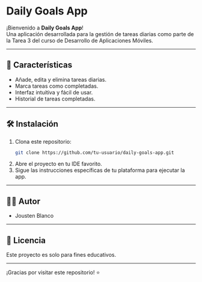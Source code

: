 # Daily Goals App

¡Bienvenido a **Daily Goals App**!  
Una aplicación desarrollada para la gestión de tareas diarias como parte de la Tarea 3 del curso de Desarrollo de Aplicaciones Móviles.

---

## 🚀 Características

- Añade, edita y elimina tareas diarias.
- Marca tareas como completadas.
- Interfaz intuitiva y fácil de usar.
- Historial de tareas completadas.

---

## 🛠️ Instalación

1. Clona este repositorio:
    ```bash
    git clone https://github.com/tu-usuario/daily-goals-app.git
    ```
2. Abre el proyecto en tu IDE favorito.
3. Sigue las instrucciones específicas de tu plataforma para ejecutar la app.

---

## 👨‍💻 Autor

- Jousten Blanco

---

## 📄 Licencia

Este proyecto es solo para fines educativos.

---

¡Gracias por visitar este repositorio! ⭐

